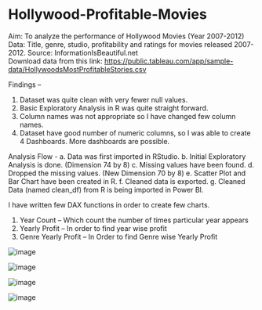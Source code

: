 # Hollywood-Profitable-Movies
Aim: To analyze the performance of Hollywood Movies (Year 2007-2012)   
Data: Title, genre, studio, profitability and ratings for movies released 2007-2012. 
Source: InformationIsBeautiful.net  
Download data from this link:  https://public.tableau.com/app/sample-data/HollywoodsMostProfitableStories.csv

Findings – 
1. Dataset was quite clean with very fewer null values. 
2. Basic Exploratory Analysis in R was quite straight forward.
3. Column names was not appropriate so I have changed few column names.
4. Dataset have good number of numeric columns, so I was able to create 4 Dashboards. More dashboards are possible.
   
Analysis Flow -
a.	Data was first imported in RStudio. 
b.	Initial Exploratory Analysis is done. (Dimension 74 by 8)
c.	Missing values have been found.
d.	Dropped the missing values. (New Dimension 70 by 8)
e.	Scatter Plot and Bar Chart have been created in R.
f.	Cleaned data is exported.
g.	Cleaned Data (named clean_df) from R is being imported in Power BI.

I have written few DAX functions in order to create few charts.
1.	Year Count – Which count the number of times particular year appears
2.	Yearly Profit – In order to find year wise profit 
3.	Genre Yearly Profit – In Order to find Genre wise Yearly Profit


![image](https://github.com/sapnakhandelwal/Hollywood-Profitable-Movies/assets/147053399/70ff84b8-82d1-47f3-b245-45e2264ce288)


![image](https://github.com/sapnakhandelwal/Hollywood-Profitable-Movies/assets/147053399/97c83eb0-e085-41e5-9037-2b610457855d)


![image](https://github.com/sapnakhandelwal/Hollywood-Profitable-Movies/assets/147053399/1c68c8f4-7a75-4557-8e42-97d02b125947)


![image](https://github.com/sapnakhandelwal/Hollywood-Profitable-Movies/assets/147053399/dbd89522-89e2-4f45-8387-f8650f0dc200)




